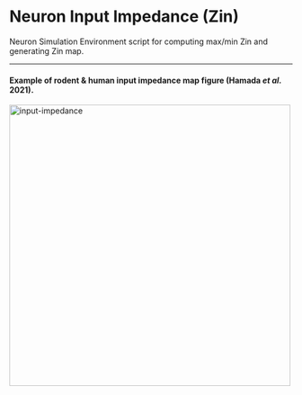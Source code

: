 # Neuron Input Impedance (Zin)

Neuron Simulation Environment script for computing max/min Zin and generating Zin map. 

---

#### Example of rodent & human input impedance map figure (Hamada _et al._ 2021).

<img src="https://user-images.githubusercontent.com/42112716/117575320-92aeee00-b0e1-11eb-91b1-19e1c143e5dd.png" alt="input-impedance" width="500"/>
